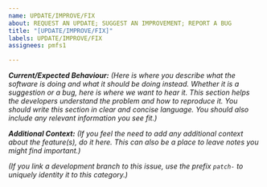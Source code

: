 ```yaml
---
name: UPDATE/IMPROVE/FIX
about: REQUEST AN UPDATE; SUGGEST AN IMPROVEMENT; REPORT A BUG
title: "[UPDATE/IMPROVE/FIX]"
labels: UPDATE/IMPROVE/FIX
assignees: pmfs1

---
```


***Current/Expected Behaviour:*** *(Here is where you describe what the software is doing and what it should be doing instead. Whether it is a suggestion or a bug, here is where we want to hear it. This section helps the developers understand the problem and how to reproduce it. You should write this section in clear and concise language. You should also include any relevant information you see fit.)*

***Additional Context:*** *(If you feel the need to add any additional context about the feature(s), do it here. This can also be a place to leave notes you might find important.)*

*(If you link a development branch to this issue, use the prefix `patch-` to uniquely identity it to this category.)*
